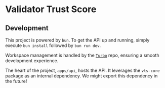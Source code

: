 # Validator Trust Score

## Development

This project is powered by `bun`. To get the API up and running, simply execute `bun install` followed by `bun run dev`.

Workspace management is handled by the [`Turbo`](https://turbo.build/repo) repo, ensuring a smooth development experience.

The heart of the project, `apps/api`, hosts the API. It leverages the `vts-core` package as an internal dependency. We might export this dependency in the future!
